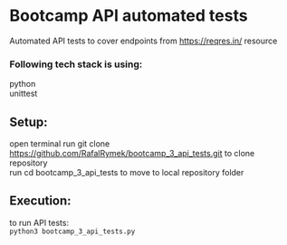 # Bootcamp API automated tests

Automated API tests to cover endpoints from https://reqres.in/ resource

### Following tech stack is using:

python  
unittest

## Setup:  
open terminal
run git clone https://github.com/RafalRymek/bootcamp_3_api_tests.git to clone repository  
run cd bootcamp_3_api_tests to move to local repository folder

## Execution:

to run API tests:  
`python3 bootcamp_3_api_tests.py`
